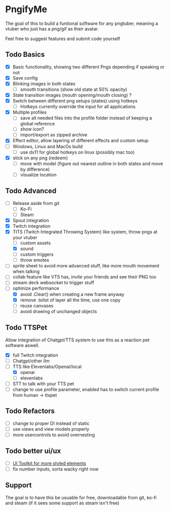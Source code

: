 # PngifyMe
The goal of this to build a funtional software for any pngtuber, 
meaning a vtuber who just has a png/gif as their avatar.

Feel free to suggest features and submit code yourself

## Todo Basics
- [x] Basic functionality, showing two different Pngs depending if speaking or not
- [x] Save config
- [x] Blinking images in both states
	- [ ] smooth transitions (show old state at 50% opacity)
- [x] State transition images (mouth opening/mouth closing) ?
- [x] Switch between different png setups (states) using hotkeys
	- [ ] Hotkeys currently override the input for all applications
- [x] Multiple profiles
	- [ ] save all needed files into the profile folder instead of keeping a global reference
	- [ ] show icon?
	- [ ] import/export as zipped archive
- [x] Effect editor, allow layering of different effects and custom setup
- [ ] Windows, Linux and MacOs build
	- [ ] use dx11 for global hotkeys on linux (possibly mac too)
- [x] stick on any png (redeem)
	- [ ] move with model (figure out nearest outline in both states and move by difference)
	- [ ] visualize location

## Todo Advanced
- [ ] Release aside from git
	- [ ] Ko-Fi
	- [ ] Steam
- [x] Spout integration
- [x] Twitch integration
- [x] TITS (Twitch Integrated Throwing System) like system, throw pngs at your vtuber
	- [ ] custom assets
	- [x] sound
	- [ ] custom triggers
	- [ ] throw emotes
- [ ] sprite sheet to avoid more advanced stuff, like more mouth movement when talking
- [ ] collab feature like VTS has, invite your friends and see their PNG too
- [ ] stream deck websocket to trigger stuff
- [ ] optimize performance
	- [x] avoid .Clear() when creating a new frame anyway
	- [x] remove .tolist of layer all the time, use one copy
	- [ ] reuse canvases
	- [ ] avoid drawing of unchanged objects

## Todo TTSPet
Allow integration of Chatgpt/TTS system to use this as a reaction pet software aswell.
- [x] full Twitch integration
- [ ] Chatgpt/other llm 
- [ ] TTS like Elevenlabs/Openai/local
	- [x] openai
	- [ ] elevenlabs
- [ ] STT to talk with your TTS pet
- [ ] change to use profile parameter, enabled has to switch current profile from human -> ttspet

## Todo Refactors
- [ ] change to proper DI instead of static
- [ ] use views and view models properly
- [ ] more usercontrols to avoid overnesting

## Todo better ui/ux
- [ ] [UI Toolkit for more styled elements](https://github.com/kikipoulet/SukiUI)
- [ ] fix number inputs, sorta wacky right now

## Support
The goal is to have this be usuable for free, downloadable from git, ko-fi and steam (if it sees some support as steam isn't free)
